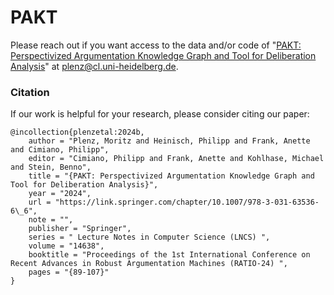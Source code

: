 # PAKT

Please reach out if you want access to the data and/or code of "[PAKT: Perspectivized Argumentation Knowledge Graph and Tool for Deliberation Analysis](https://link.springer.com/chapter/10.1007/978-3-031-63536-6_6)" at [plenz@cl.uni-heidelberg.de](mailto:plenz@cl.uni-heidelberg.de). 



### Citation
If our work is helpful for your research, please consider citing our paper:
```
@incollection{plenzetal:2024b,
    author = "Plenz, Moritz and Heinisch, Philipp and Frank, Anette and Cimiano, Philipp",
    editor = "Cimiano, Philipp and Frank, Anette and Kohlhase, Michael and Stein, Benno",
    title = "{PAKT: Perspectivized Argumentation Knowledge Graph and Tool for Deliberation Analysis}",
    year = "2024",
    url = "https://link.springer.com/chapter/10.1007/978-3-031-63536-6\_6",
    note = "",
    publisher = "Springer",
    series = " Lecture Notes in Computer Science (LNCS) ",
    volume = "14638",
    booktitle = "Proceedings of the 1st International Conference on Recent Advances in Robust Argumentation Machines (RATIO-24) ",
    pages = "{89-107}"
}
```